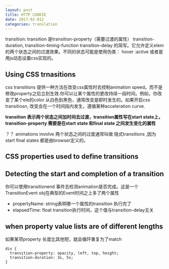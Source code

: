 ```yaml
---
layout: post
title: HTTP COOKIE 
date: 2017-02-012
categories: translation
---
```


transition: transition 是transition-property（需要过渡的属性） transition-duration, transition-timing-function transition-delay 的简写。它允许定义elem 的两个状态之间的过渡效果。不同的状态可能是使用伪类： hover :active 或者是用js动态设置css实现的。

## Using CSS trnasitions

css transitions 提供一种方法在改变css属性时去控制animation speed。而不是修改property之后立刻生效.你可以让某个属性的更改持续一段时间。例如，你改变了某个ele的color 从白色到黑色，通常改变是即时发生的。如果开启css transitiosn, 改变会在一个时间段内发生，遵循某种acceleration curve.

**transition 表示两个状态之间加时间去过渡，transition属性写在start state上，transition-property 需要是在start state 和final state 之间发生变化的属性**

？？ animations involve 两个状态之间的过度通常叫做 隐式transitions ,因为start final states 都是由browser定义的。

## CSS properties used to define transitions



## Detecting the start and completion of a transition

你可以使用transitionend 事件去检测animation是否完成。这是一个TransitionEvent obj在典型的Event时间之上多了两个属性

* propertyName: string表明哪一个属性的transition 执行完了
* elapsedTime: float transition执行时间，这个值与transition-delay无关

## when property value lists are of different lengths

如果某项property 长度比其他短，就会循环重复为了match

```
div {
  transition-property: opacity, left, top, height;
  transition-duration: 3s, 5s;
}
```
